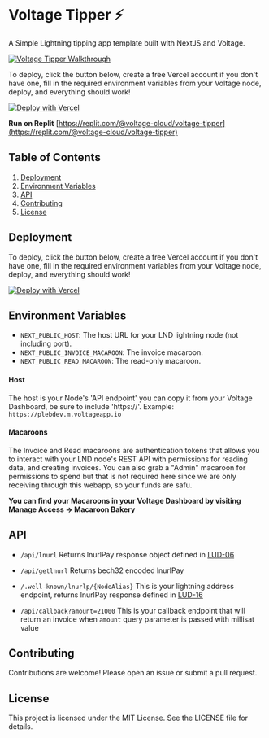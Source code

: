 # Voltage Tipper ⚡
A Simple Lightning tipping app template built with NextJS and Voltage.

[![Voltage Tipper Walkthrough](https://img.youtube.com/vi/y2eFBtRLRUk/0.jpg)](https://www.youtube.com/watch?v=y2eFBtRLRUk)

To deploy, click the button below, create a free Vercel account if you don't have one, fill in the required environment variables from your Voltage node, deploy, and everything should work!

[![Deploy with Vercel](https://vercel.com/button)](https://vercel.com/new/clone?repository-url=https%3A%2F%2Fgithub.com%2FAustinKelsay%2Fvoltage-tipper&env=NEXT_PUBLIC_HOST,NEXT_PUBLIC_INVOICE_MACAROON,NEXT_PUBLIC_READ_MACAROON&envDescription=The%20host%20url%20for%20your%20lnd%20lightning%20node%20(not%20including%20port)%2C%20the%20invoice%20macaroon%20and%20read%20only%20macaroon.&envLink=https%3A%2F%2Fdocs.voltage.cloud%2Flnd-node-api&project-name=voltage-tipper&repository-name=voltage-tipper)

**Run on Replit**
[https://replit.com/@voltage-cloud/voltage-tipper](https://replit.com/@voltage-cloud/voltage-tipper)

## Table of Contents
1. [Deployment](#deployment)
2. [Environment Variables](#environment-variables)
3. [API](#api)
4. [Contributing](#contributing)
5. [License](#license)

## Deployment
To deploy, click the button below, create a free Vercel account if you don't have one, fill in the required environment variables from your Voltage node, deploy, and everything should work!

[![Deploy with Vercel](https://vercel.com/button)](https://vercel.com/new/clone?repository-url=https%3A%2F%2Fgithub.com%2FAustinKelsay%2Fvoltage-tipper&env=NEXT_PUBLIC_HOST,NEXT_PUBLIC_INVOICE_MACAROON,NEXT_PUBLIC_READ_MACAROON&envDescription=The%20host%20url%20for%20your%20lnd%20lightning%20node%20(not%20including%20port)%2C%20the%20invoice%20macaroon%20and%20read%20only%20macaroon.&envLink=https%3A%2F%2Fdocs.voltage.cloud%2Flnd-node-api&project-name=voltage-tipper&repository-name=voltage-tipper)

## Environment Variables
- `NEXT_PUBLIC_HOST`: The host URL for your LND lightning node (not including port).
- `NEXT_PUBLIC_INVOICE_MACAROON`: The invoice macaroon.
- `NEXT_PUBLIC_READ_MACAROON`: The read-only macaroon.

#### Host
The host is your Node's 'API endpoint' you can copy it from your Voltage Dashboard, be sure to include 'https://'. Example: `https://plebdev.m.voltageapp.io`

#### Macaroons
The Invoice and Read macaroons are authentication tokens that allows you to interact with your LND node's REST API with permissions for reading data, and creating invoices. You can also grab a "Admin" macaroon for permissions to spend but that is not required here since we are only receiving through this webapp, so your funds are safu.
 
**You can find your Macaroons in your Voltage Dashboard by visiting Manage Access -> Macaroon Bakery**

## API
- `/api/lnurl`
 Returns lnurlPay response object defined in [LUD-06](https://github.com/lnurl/luds/blob/luds/06.md)

- `/api/getlnurl`
Returns bech32 encoded lnurlPay

- `/.well-known/lnurlp/{NodeAlias}`
 This is your lightning address endpoint, returns lnurlPay response defined in [LUD-16](https://github.com/lnurl/luds/blob/luds/16.md)

- `/api/callback?amount=21000`
 This is your callback endpoint that will return an invoice when `amount` query parameter is passed with millisat value


## Contributing

Contributions are welcome! Please open an issue or submit a pull request.

## License

This project is licensed under the MIT License. See the LICENSE file for details.

